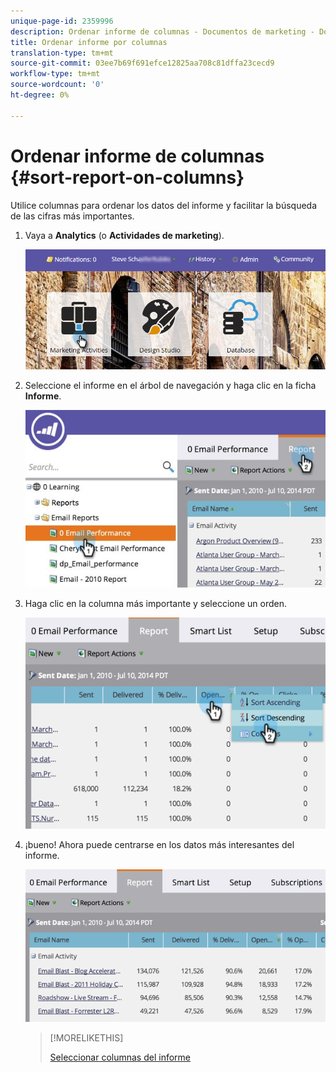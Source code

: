 ```yaml
---
unique-page-id: 2359996
description: Ordenar informe de columnas - Documentos de marketing - Documentación del producto
title: Ordenar informe por columnas
translation-type: tm+mt
source-git-commit: 03ee7b69f691efce12825aa708c81dffa23cecd9
workflow-type: tm+mt
source-wordcount: '0'
ht-degree: 0%

---
```



# Ordenar informe de columnas {#sort-report-on-columns}

Utilice columnas para ordenar los datos del informe y facilitar la búsqueda de las cifras más importantes.

1. Vaya a **Analytics** (o **Actividades de marketing**).

   ![](assets/login-marketing-activities.png)

1. Seleccione el informe en el árbol de navegación y haga clic en la ficha **Informe**.

   ![](assets/reports2.jpg)

1. Haga clic en la columna más importante y seleccione un orden.

   ![](assets/image2014-9-16-10-3a47-3a46.png)

1. ¡bueno! Ahora puede centrarse en los datos más interesantes del informe.

   ![](assets/image2014-9-16-10-3a47-3a50.png)

   >[!MORELIKETHIS]
   >
   >[Seleccionar columnas del informe](/help/marketo/product-docs/reporting/basic-reporting/editing-reports/select-report-columns.md)
